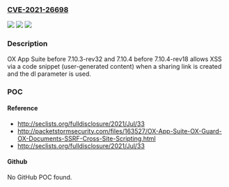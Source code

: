 ### [CVE-2021-26698](https://cve.mitre.org/cgi-bin/cvename.cgi?name=CVE-2021-26698)
![](https://img.shields.io/static/v1?label=Product&message=n%2Fa&color=blue)
![](https://img.shields.io/static/v1?label=Version&message=n%2Fa&color=blue)
![](https://img.shields.io/static/v1?label=Vulnerability&message=n%2Fa&color=brighgreen)

### Description

OX App Suite before 7.10.3-rev32 and 7.10.4 before 7.10.4-rev18 allows XSS via a code snippet (user-generated content) when a sharing link is created and the dl parameter is used.

### POC

#### Reference
- http://seclists.org/fulldisclosure/2021/Jul/33
- http://packetstormsecurity.com/files/163527/OX-App-Suite-OX-Guard-OX-Documents-SSRF-Cross-Site-Scripting.html
- http://seclists.org/fulldisclosure/2021/Jul/33

#### Github
No GitHub POC found.

